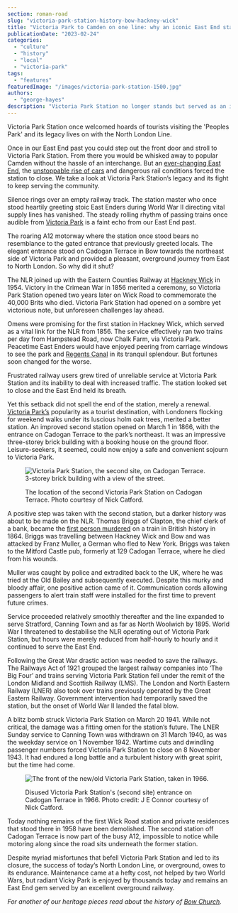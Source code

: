 ```yaml
---
section: roman-road
slug: "victoria-park-station-history-bow-hackney-wick"
title: "Victoria Park to Camden on one line: why an iconic East End station had to shut"
publicationDate: "2023-02-24"
categories: 
  - "culture"
  - "history"
  - "local"
  - "victoria-park"
tags: 
  - "features"
featuredImage: "/images/victoria-park-station-1500.jpg"
authors: 
  - "george-hayes"
description: "Victoria Park Station no longer stands but served as an iconic hub from East to North London for almost a century."
---
```


Victoria Park Station once welcomed hoards of tourists visiting the 'Peoples Park' and its legacy lives on with the North London Line.

Once in our East End past you could step out the front door and stroll to Victoria Park Station. From there you would be whisked away to popular Camden without the hassle of an interchange. But an [ever-changing East End](https://romanroadlondon.com/jock-mcfadyen-artist-east-london/), the [unstoppable rise of cars](https://romanroadlondon.com/boy-hit-speeding-car-grove-road-mile-end/) and dangerous rail conditions forced the station to close. We take a look at Victoria Park Station’s legacy and its fight to keep serving the community.

Silence rings over an empty railway track. The station master who once stood heartily greeting stoic East Enders during World War II directing vital supply lines has vanished. The steady rolling rhythm of passing trains once audible from [Victoria Park](blank) is a faint echo from our East End past.

The roaring A12 motorway where the station once stood bears no resemblance to the gated entrance that previously greeted locals. The elegant entrance stood on Cadogan Terrace in Bow towards the northeast side of Victoria Park and provided a pleasant, overground journey from East to North London. So why did it shut?

The NLR joined up with the Eastern Counties Railway at [Hackney Wick](https://romanroadlondon.com/?s=hackney+wic) in 1954. Victory in the Crimean War in 1856 merited a ceremony, so Victoria Park Station opened two years later on Wick Road to commemorate the 40,000 Brits who died. Victoria Park Station had opened on a sombre yet victorious note, but unforeseen challenges lay ahead.

Omens were promising for the first station in Hackney Wick, which served as a vital link for the NLR from 1856. The service effectively ran two trains per day from Hampstead Road, now Chalk Farm, via Victoria Park. Peacetime East Enders would have enjoyed peering from carriage windows to see the park and [Regents Canal](https://romanroadlondon.com/regents-canal-limehouse-basin-dawn-photos/) in its tranquil splendour. But fortunes soon changed for the worse.

Frustrated railway users grew tired of unreliable service at Victoria Park Station and its inability to deal with increased traffic. The station looked set to close and the East End held its breath.

Yet this setback did not spell the end of the station, merely a renewal. [Victoria Park’s](https://romanroadlondon.com/victoria-park-snow-photos/) popularity as a tourist destination, with Londoners flocking for weekend walks under its luscious holm oak trees, merited a better station. An improved second station opened on March 1 in 1866, with the entrance on Cadogan Terrace to the park’s northeast. It was an impressive three-storey brick building with a booking house on the ground floor. Leisure-seekers, it seemed, could now enjoy a safe and convenient sojourn to Victoria Park.

<figure>

![Victoria Park Station, the second site, on Cadogan Terrace. 3-storey brick building with a view of the street.](/images/victoria-park-station-old-map-1024x682.jpg)

<figcaption>

The location of the second Victoria Park Station on Cadogan Terrace. Photo courtesy of Nick Catford.

</figcaption>

</figure>

A positive step was taken with the second station, but a darker history was about to be made on the NLR. Thomas Briggs of Clapton, the chief clerk of a bank, became the [first person murdered](https://romanroadlondon.com/franz-muller-first-murder-on-a-british-train-and-origin-of-being-mullered/) on a train in British history in 1864. Briggs was travelling between Hackney Wick and Bow and was attacked by Franz Muller, a German who fled to New York. Briggs was taken to the Mitford Castle pub, formerly at 129 Cadogan Terrace, where he died from his wounds.

Muller was caught by police and extradited back to the UK, where he was tried at the Old Bailey and subsequently executed. Despite this murky and bloody affair, one positive action came of it. Communication cords allowing passengers to alert train staff were installed for the first time to prevent future crimes.

Service proceeded relatively smoothly thereafter and the line expanded to serve Stratford, Canning Town and as far as North Woolwich by 1895. World War I threatened to destabilise the NLR operating out of Victoria Park Station, but hours were merely reduced from half-hourly to hourly and it continued to serve the East End.

Following the Great War drastic action was needed to save the railways. The Railways Act of 1921 grouped the largest railway companies into ‘The Big Four’ and trains serving Victoria Park Station fell under the remit of the London Midland and Scottish Railway (LMS). The London and North Eastern Railway (LNER) also took over trains previously operated by the Great Eastern Railway. Government intervention had temporarily saved the station, but the onset of World War II landed the fatal blow.

A blitz bomb struck Victoria Park Station on March 20 1941. While not critical, the damage was a fitting omen for the station’s future. The LNER Sunday service to Canning Town was withdrawn on 31 March 1940, as was the weekday service on 1 November 1942. Wartime cuts and dwindling passenger numbers forced Victoria Park Station to close on 8 November 1943. It had endured a long battle and a turbulent history with great spirit, but the time had come.

<figure>

![The front of the new/old Victoria Park Station, taken in 1966.](/images/victoria-park-station-old-1024x683.jpg)

<figcaption>

Disused Victoria Park Station's (second site) entrance on Cadogan Terrace in 1966. Photo credit: J E Connor courtesy of Nick Catford.

</figcaption>

</figure>

Today nothing remains of the first Wick Road station and private residences that stood there in 1958 have been demolished. The second station off Cadogan Terrace is now part of the busy A12, impossible to notice while motoring along since the road sits underneath the former station.

Despite myriad misfortunes that befell Victoria Park Station and led to its closure, the success of today’s North London Line, or overground, owes to its endurance. Maintenance came at a hefty cost, not helped by two World Wars, but radiant Vicky Park is enjoyed by thousands today and remains an East End gem served by an excellent overground railway.

_For another of our heritage pieces read about the history of [Bow Church](https://romanroadlondon.com/bow-church-history-blitzed-east-end-bow-road/)._


